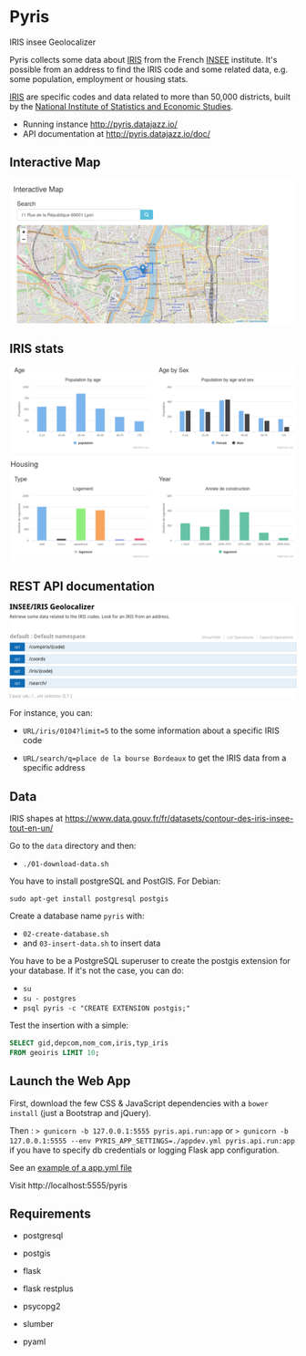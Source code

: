 # Pyris

IRIS insee Geolocalizer

Pyris collects some data about
[IRIS](http://www.insee.fr/fr/methodes/default.asp?page=zonages/iris.htm) from the
French [INSEE](http://www.insee.fr/en/) institute. It's possible from an address to
find the IRIS code and some related data, e.g. some population, employment or housing
stats.

[IRIS](http://www.insee.fr/fr/methodes/default.asp?page=zonages/iris.htm) are
specific codes and data related to more than 50,000 districts, built by the
[National Institute of Statistics and Economic Studies](http://www.insee.fr/en/).

* Running instance http://pyris.datajazz.io/
* API documentation at http://pyris.datajazz.io/doc/

## Interactive Map

![map](./images/pyris-map.jpg)

## IRIS stats

![iris-stats](./images/iris-stats.png)

## REST API documentation

![api](./images/pyris-doc-api.png)

For instance, you can:

* `URL/iris/0104?limit=5` to the some information about a specific IRIS code

* `URL/search/q=place de la bourse Bordeaux` to get the IRIS data from a
  specific address

## Data

IRIS shapes at https://www.data.gouv.fr/fr/datasets/contour-des-iris-insee-tout-en-un/

Go to the `data` directory and then:

* `./01-download-data.sh`

You have to install postgreSQL and PostGIS. For Debian:

    sudo apt-get install postgresql postgis

Create a database name `pyris` with:

* `02-create-database.sh`
* and `03-insert-data.sh` to insert data

You have to be a PostgreSQL superuser to create the postgis extension for your
database. If it's not the case, you can do:

* `su`
* `su - postgres`
* `psql pyris -c "CREATE EXTENSION postgis;"`

Test the insertion with a simple:

```sql
SELECT gid,depcom,nom_com,iris,typ_iris
FROM geoiris LIMIT 10;
```

## Launch the Web App

First, download the few CSS & JavaScript dependencies with a `bower install`
(just a Bootstrap and jQuery).

Then :
`> gunicorn -b 127.0.0.1:5555 pyris.api.run:app`
or
`> gunicorn -b 127.0.0.1:5555 --env PYRIS_APP_SETTINGS=./appdev.yml pyris.api.run:app`
if you have to specify db credentials or logging Flask app configuration.

See an [example of a app.yml file](https://github.com/garaud/pyris/blob/master/app.yml)

Visit http://localhost:5555/pyris

## Requirements

* postgresql
* postgis

* flask
* flask restplus
* psycopg2
* slumber
* pyaml
